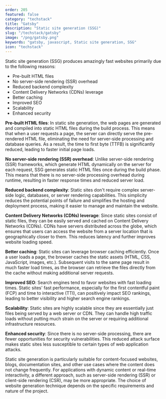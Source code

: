 ```yaml
---
order: 205
featured: false
category: "techstack"
title: "Gatsby"
description: "Static site generation (SSG)"
slug: "/techstack/gatsby"
image: "/png/gatsby.png"
keywords: "gatsby, javascript, Static site generation, SSG"
icon: "techstack"
---
```

Static site generation (SSG) produces amazingly fast websites primarily due to the following reasons:

- Pre-built HTML files
- No server-side rendering (SSR) overhead
- Reduced backend complexity
- Content Delivery Networks (CDNs) leverage
- Better caching
- Improved SEO
- Scalability
- Enhanced security

**Pre-built HTML files**: In static site generation, the web pages are generated and compiled into static HTML files during the build process. This means that when a user requests a page, the server can directly serve the pre-rendered HTML file, eliminating the need for server-side processing and database queries. As a result, the time to first byte (TTFB) is significantly reduced, leading to faster initial page loads.

**No server-side rendering (SSR) overhead**: Unlike server-side rendering (SSR) frameworks, which generate HTML dynamically on the server for each request, SSG generates static HTML files once during the build phase. This means that there is no server-side processing overhead during runtime, resulting in faster response times and reduced server load.

**Reduced backend complexity**: Static sites don't require complex server-side logic, databases, or server rendering capabilities. This simplicity reduces the potential points of failure and simplifies the hosting and deployment process, making it easier to manage and maintain the website.

**Content Delivery Networks (CDNs) leverage**: Since static sites consist of static files, they can be easily served and cached on Content Delivery Networks (CDNs). CDNs have servers distributed across the globe, which ensures that users can access the website from a server location that is geographically closer to them. This reduces latency and further improves website loading speed.

**Better caching**: Static sites can leverage browser caching efficiently. Once a user loads a page, the browser caches the static assets (HTML, CSS, JavaScript, images, etc.). Subsequent visits to the same page result in much faster load times, as the browser can retrieve the files directly from the cache without making additional server requests.

**Improved SEO**: Search engines tend to favor websites with fast loading times. Static sites' fast performance, especially for the first contentful paint (FCP) and time to interactive (TTI), can positively impact SEO rankings, leading to better visibility and higher search engine rankings.

**Scalability**: Static sites are highly scalable since they are essentially just files being served by a web server or CDN. They can handle high traffic loads without putting much strain on the server or requiring additional infrastructure resources.

**Enhanced security**: Since there is no server-side processing, there are fewer opportunities for security vulnerabilities. This reduced attack surface makes static sites less susceptible to certain types of web application attacks.

Static site generation is particularly suitable for content-focused websites, blogs, documentation sites, and other use cases where the content does not change frequently. For applications with dynamic content or real-time interactivity, a different approach, such as server-side rendering (SSR) or client-side rendering (CSR), may be more appropriate. The choice of website generation technique depends on the specific requirements and nature of the project.
